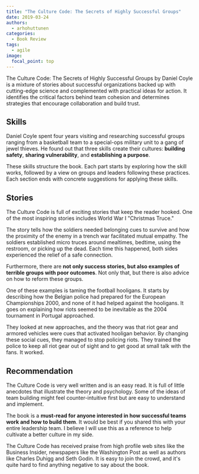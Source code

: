 ```yaml
---
title: "The Culture Code: The Secrets of Highly Successful Groups"
date: 2019-03-24
authors:
  - arhohuttunen
categories:
  - Book Review
tags:
  - agile
image:
  focal_point: top
---
```


The Culture Code: The Secrets of Highly Successful Groups by Daniel Coyle is a mixture of stories about successful organizations backed up with cutting-edge science and complemented with practical ideas for action. It identifies the critical factors behind team cohesion and determines strategies that encourage collaboration and build trust.

## Skills

Daniel Coyle spent four years visiting and researching successful groups ranging from a basketball team to a special-ops military unit to a gang of jewel thieves. He found out that three skills create their cultures: **building safety**, **sharing vulnerability**, and **establishing a purpose**.

These skills structure the book. Each part starts by exploring how the skill works, followed by a view on groups and leaders following these practices. Each section ends with concrete suggestions for applying these skills.

## Stories

The Culture Code is full of exciting stories that keep the reader hooked. One of the most inspiring stories includes World War I "Christmas Truce."

The story tells how the soldiers needed belonging cues to survive and how the proximity of the enemy in a trench war facilitated mutual empathy. The soldiers established micro truces around mealtimes, bedtime, using the restroom, or picking up the dead. Each time this happened, both sides experienced the relief of a safe connection.

Furthermore, there are **not only success stories, but also examples of terrible groups with poor outcomes**. Not only that, but there is also advice on how to reform these groups.

One of these examples is taming the football hooligans. It starts by describing how the Belgian police had prepared for the European Championships 2000, and none of it had helped against the hooligans. It goes on explaining how riots seemed to be inevitable as the 2004 tournament in Portugal approached.

They looked at new approaches, and the theory was that riot gear and armored vehicles were cues that activated hooligan behavior. By changing these social cues, they managed to stop policing riots. They trained the police to keep all riot gear out of sight and to get good at small talk with the fans. It worked.

## Recommendation

The Culture Code is very well written and is an easy read. It is full of little anecdotes that illustrate the theory and psychology. Some of the ideas of team building might feel counter-intuitive first but are easy to understand and implement.

The book is a **must-read for anyone interested in how successful teams work and how to build them**. It would be best if you shared this with your entire leadership team. I believe I will use this as a reference to help cultivate a better culture in my side.

The Culture Code has received praise from high profile web sites like the Business Insider, newspapers like the Washington Post as well as authors like Charles Duhigg and Seth Godin. It is easy to join the crowd, and it's quite hard to find anything negative to say about the book.
